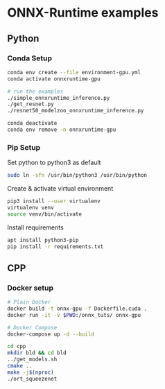 # ONNX-Runtime examples

## Python

### Conda Setup
```bash
conda env create --file environment-gpu.yml
conda activate onnxruntime-gpu

# run the examples
./simple_onnxruntime_inference.py
./get_resnet.py
./resnet50_modelzoo_onnxruntime_inference.py

conda deactivate
conda env remove -n onnxruntime-gpu
```

### Pip Setup
Set python to python3 as default
```bash
sudo ln -sfn /usr/bin/python3 /usr/bin/python
```

Create & activate virtual environment
```bash
pip3 install --user virtualenv
virtualenv venv
source venv/bin/activate
```

Install requirements
```bash
apt install python3-pip
pip install -r requirements.txt
```

## CPP

### Docker setup
```bash
# Plain Docker
docker build -t onnx-gpu -f Dockerfile.cuda .
docker run -it -v $PWD:/onnx_tuts/ onnx-gpu

# Docker Compose
docker-compose up -d --build

cd cpp
mkdir bld && cd bld
../get_models.sh
cmake ..
make -j$(nproc)
./ort_squeezenet
```
